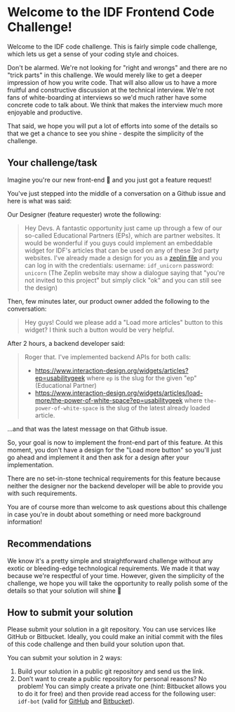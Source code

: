 Welcome to the IDF Frontend Code Challenge!
===========================================

Welcome to the IDF code challenge. This is fairly simple code challenge, which lets us get a sense of your coding style and choices. 

Don't be alarmed. We're not looking for "right and wrongs" and there are no "trick parts" in this challenge. We would merely like to get a deeper impression of how you write code. That will also allow us to have a more fruitful and constructive discussion at the technical interview. We're not fans of white-boarding at interviews so we'd much rather have some concrete code to talk about. We think that makes the interview much more enjoyable and productive.

That said, we hope you will put a lot of efforts into some of the details so that we get a chance to see you shine - despite the simplicity of the challenge. 


## Your challenge/task
Imagine you're our new front-end 🦄 and you just got a feature request! 

You've just stepped into the middle of a conversation on a Github issue and here is what was said:

Our Designer (feature requester) wrote the following:
> Hey Devs. A fantastic opportunity just came up through a few of our so-called Educational Partners (EPs), which are partner websites. It would be wonderful if you guys could implement an embeddable widget for IDF's articles that can be used on any of these 3rd party websites. I've already made a design for you as a [zeplin file](https://zpl.io/25GgeQJ) and you can log in with the credentials:
>  username: `idf_unicorn`
> password: `unicorn`
> (The Zeplin website may show a dialogue saying that "you're not invited to this project" but simply click "ok" and you can still see the design)

Then, few minutes later, our product owner added the following to the conversation:
> Hey guys! Could we please add a "Load more articles" button to this widget?
I think such a button would be very helpful. 

After 2 hours, a backend developer said:
> Roger that. I've implemented backend APIs for both calls:
> - https://www.interaction-design.org/widgets/articles?ep=usabilitygeek where `ep` is the slug for the given "ep" (Educational Partner) 
> - https://www.interaction-design.org/widgets/articles/load-more/the-power-of-white-space?ep=usabilitygeek where `the-power-of-white-space` is the slug of the latest already loaded article.

...and that was the latest message on that Github issue. 

So, your goal is now to implement the front-end part of this feature. At this moment, you don't have a design for the "Load more button"
so you'll just go ahead and implement it and then ask for a design after your implementation.

There are no set-in-stone technical requirements for this feature because neither the designer nor the backend developer will be able to provide you with such requirements.

You are of course more than welcome to ask questions about this challenge in case you're in doubt about something or need more background information!

## Recommendations
We know it's a pretty simple and straightforward challenge without any exotic or bleeding-edge technological requirements. We made it that way because we're respectful of your time. However, given the simplicity of the challenge, we hope you will take the opportunity to really polish some of the details so that your solution will shine 🦄


## How to submit your solution
Please submit your solution in a git repository. You can use services like GitHub or Bitbucket. Ideally, you could make an initial commit with the files of this code challenge and then build your solution upon that.

You can submit your solution in 2 ways:
 1. Build your solution in a public git repository and send us the link.
 2. Don’t want to create a public repository for personal reasons? No problem! You can simply create a private one (hint: Bitbucket allows you to do it for free) and then provide read access for the following user: `idf-bot` (valid for [GitHub](https://github.com/idf-bot) and [Bitbucket](https://bitbucket.org/idf-bot/)).
